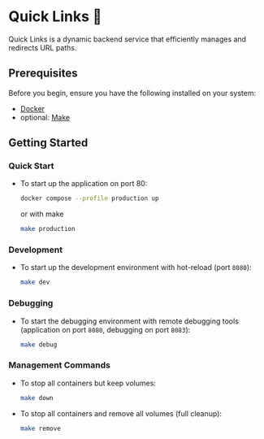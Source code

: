 # Quick Links 🔗
Quick Links is a dynamic backend service that efficiently manages and redirects URL paths.

## Prerequisites
Before you begin, ensure you have the following installed on your system:
- [Docker](https://docs.docker.com/get-docker/)
- optional: [Make](https://www.gnu.org/software/make/)

## Getting Started

### Quick Start
- To start up the application on port 80:
  ```bash
  docker compose --profile production up
  ```
  
  or with make
  ```bash
  make production
  ```

### Development
- To start up the development environment with hot-reload (port `8080`):
  ```bash
  make dev
  ```

### Debugging
- To start the debugging environment with remote debugging tools (application on port `8080`, debugging on port `8083`):
  ```bash
  make debug
  ```

### Management Commands
- To stop all containers but keep volumes:
  ```bash
  make down
  ```

- To stop all containers and remove all volumes (full cleanup):
  ```bash
  make remove
  ```
  